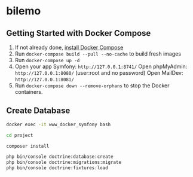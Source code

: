 # bilemo

## Getting Started with Docker Compose

1. If not already done, [install Docker Compose](https://docs.docker.com/compose/install/)
2. Run `docker-compose build --pull --no-cache` to build fresh images
3. Run `docker-compose up -d`
4. Open your app Symfony: `http://127.0.0.1:8741/`
Open phpMyAdmin: `http://127.0.0.1:8080/` (user:root and no password)
Open MailDev: `http://127.0.0.1:8081/`
5. Run `docker-compose down --remove-orphans` to stop the Docker containers.

## Create Database

```bash
docker exec -it www_docker_symfony bash

cd project

composer install

php bin/console doctrine:database:create
php bin/console doctrine:migrations:migrate
php bin/console doctrine:fixtures:load
```